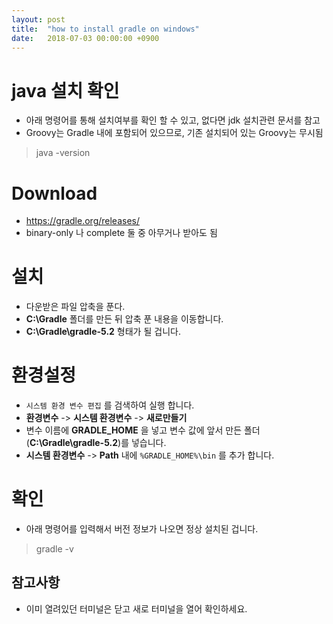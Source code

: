 ```yaml
---
layout: post
title:  "how to install gradle on windows"
date:   2018-07-03 00:00:00 +0900
---
```


# java 설치 확인
- 아래 명령어를 통해 설치여부를 확인 할 수 있고, 없다면 jdk 설치관련 문서를 참고
- Groovy는 Gradle 내에 포함되어 있으므로, 기존 설치되어 있는 Groovy는 무시됨

> java -version

# Download
- https://gradle.org/releases/
- binary-only 나 complete 둘 중 아무거나 받아도 됨

# 설치
- 다운받은 파일 압축을 푼다.
- **C:\Gradle** 폴더를 만든 뒤 압축 푼 내용을 이동합니다.
- **C:\Gradle\gradle-5.2** 형태가 될 겁니다.

# 환경설정
- `시스템 환경 변수 편집` 를 검색하여 실행 합니다.
- **환경변수** -> **시스템 환경변수** -> **새로만들기**
- 변수 이름에 **GRADLE_HOME** 을 넣고 변수 값에 앞서 만든 폴더(**C:\Gradle\gradle-5.2**)를 넣습니다.
- **시스템 환경변수** -> **Path** 내에 `%GRADLE_HOME%\bin` 를 추가 합니다.

# 확인
- 아래 명령어를 입력해서 버전 정보가 나오면 정상 설치된 겁니다.

> gradle -v 


## 참고사항
- 이미 열려있던 터미널은 닫고 새로 터미널을 열어 확인하세요. 
